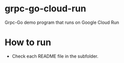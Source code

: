 # grpc-go-cloud-run
 Grpc-Go demo program that runs on Google Cloud Run

# How to run
- Check each README file in the subfolder.